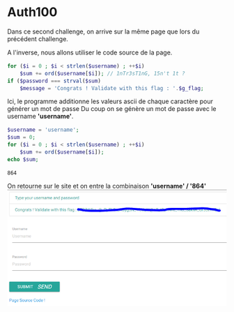 # Auth100

Dans ce second challenge, on arrive sur la même page que lors du précédent challenge.

A l'inverse, nous allons utiliser le code source de la page.
````PHP
for ($i = 0 ; $i < strlen($username) ; ++$i)  
	$sum += ord($username[$i]); // 1nTr3sT1nG, 15n't 1t ?  
if ($password === strval($sum)
	$message = 'Congrats ! Validate with this flag : '.$g_flag;
````

Ici, le programme additionne les valeurs ascii de chaque caractère pour générer un mot de passe
Du coup on se génère un mot de passe avec le username **'username'**.

````PHP
$username = 'username';
$sum = 0;
for ($i = 0 ; $i < strlen($username) ; ++$i)
	$sum += ord($username[$i]);
echo $sum;
````
````SHELL
864
````
On retourne sur le site et on entre la combinaison **'username' / '864'**
![auth100 image](auth100.PNG "auth100")
